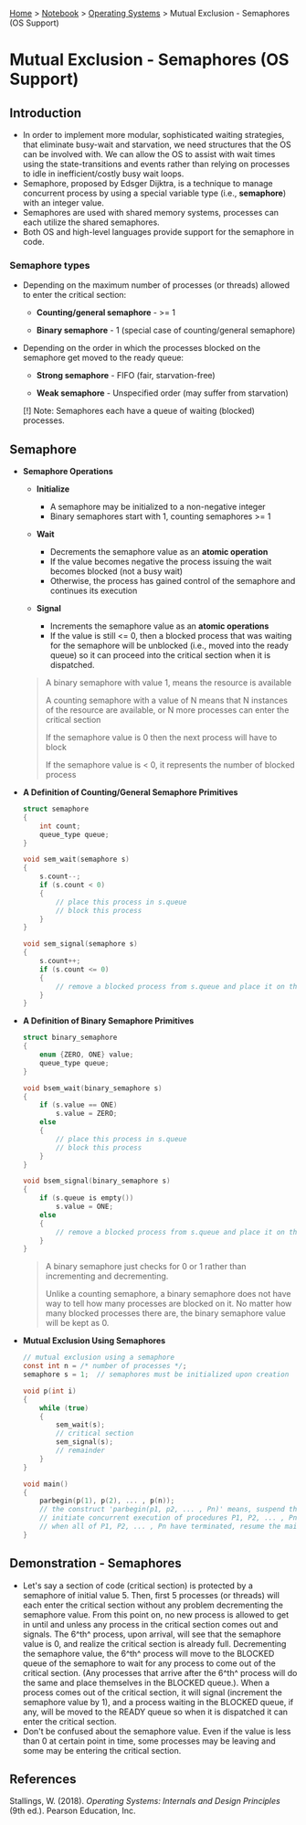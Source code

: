 <a href="../../">Home</a> > <a href="../notebook">Notebook</a> > <a href="./">Operating Systems</a> > Mutual Exclusion - Semaphores (OS Support)

# Mutual Exclusion - Semaphores (OS Support)



## Introduction

* In order to implement more modular, sophisticated waiting strategies, that eliminate busy-wait and starvation, we need structures that the OS can be involved with. We can allow the OS to assist with wait times using the state-transitions and events rather than relying on processes to idle in inefficient/costly busy wait loops.
* Semaphore, proposed by Edsger Dijktra, is a technique to manage concurrent process by using a special variable type (i.e., **semaphore**) with an integer value. 
* Semaphores are used with shared memory systems, processes can each utilize the shared semaphores.
* Both OS and high-level languages provide support for the semaphore in code.

### Semaphore types

* Depending on the maximum number of processes (or threads) allowed to enter the critical section:

  * **Counting/general semaphore** - >= 1

  * **Binary semaphore** - 1 (special case of counting/general semaphore)

* Depending on the order in which the processes blocked on the semaphore get moved to the ready queue:

  * **Strong semaphore** - FIFO (fair, starvation-free)

  * **Weak semaphore** - Unspecified order (may suffer from starvation)

  [!] Note: Semaphores each have a queue of waiting (blocked) processes.



## Semaphore

* **Semaphore Operations**

  * **Initialize**
    * A semaphore may be initialized to a non-negative integer
    * Binary semaphores start with 1, counting semaphores >= 1

  * **Wait**
    * Decrements the semaphore value as an **atomic operation**
    * If the value becomes negative the process issuing the wait becomes blocked (not a busy wait)
    * Otherwise, the process has gained control of the semaphore and continues its execution

  * **Signal**
    * Increments the semaphore value as an **atomic operations**
    * If the value is still <= 0, then a blocked process that was waiting for the semaphore will be unblocked (i.e., moved into the ready queue) so it can proceed into the critical section when it is dispatched.

  > A binary semaphore with value 1, means the resource is available
  >
  > A counting semaphore with a value of N means that N instances of the resource are available, or N more processes can enter the critical section
  >
  > If the semaphore value is 0 then the next process will have to block
  >
  > If the semaphore value is < 0, it represents the number of blocked process

* **A Definition of Counting/General Semaphore Primitives**

  ```c
  struct semaphore
  {
      int count;
      queue_type queue;
  }
  
  void sem_wait(semaphore s)
  {
      s.count--;
      if (s.count < 0)
      {
          // place this process in s.queue
          // block this process
      }
  }
  
  void sem_signal(semaphore s)
  {
      s.count++;
      if (s.count <= 0)
      {
          // remove a blocked process from s.queue and place it on the ready queue
      }
  }
  ```

* **A Definition of Binary Semaphore Primitives**

  ```c
  struct binary_semaphore
  {
      enum {ZERO, ONE} value;
      queue_type queue;
  }
  
  void bsem_wait(binary_semaphore s)
  {
      if (s.value == ONE)
          s.value = ZERO;
      else
      {
          // place this process in s.queue
          // block this process
      }
  }
  
  void bsem_signal(binary_semaphore s)
  {
      if (s.queue is empty())
          s.value = ONE;
      else
      {
          // remove a blocked process from s.queue and place it on the ready queue
      }
  }
  ```

  > A binary semaphore just checks for 0 or 1 rather than incrementing and decrementing.
  >
  > Unlike a counting semaphore, a binary semaphore does not have way to tell how many processes are blocked on it. No matter how many blocked processes there are, the binary semaphore value will be kept as 0.

* **Mutual Exclusion Using Semaphores**

  ```c
  // mutual exclusion using a semaphore
  const int n = /* number of processes */;
  semaphore s = 1;	// semaphores must be initialized upon creation
  
  void p(int i)
  {
      while (true)
      {
          sem_wait(s);
          // critical section
          sem_signal(s);
          // remainder
      }
  }
  
  void main()
  {
      parbegin(p(1), p(2), ... , p(n));
      // the construct 'parbegin(p1, p2, ... , Pn)' means, suspend the execution of the main program;
      // initiate concurrent execution of procedures P1, P2, ... , Pn;
      // when all of P1, P2, ... , Pn have terminated, resume the main program
  }
  ```
  



## Demonstration - Semaphores

* Let's say a section of code (critical section) is protected by a semaphore of initial value 5. Then, first 5 processes (or threads) will each enter the critical section without any problem decrementing the semaphore value. From this point on, no new process is allowed to get in until and unless any process in the critical section comes out and signals. The 6^th^ process, upon arrival, will see that the semaphore value is 0, and realize the critical section is already full. Decrementing the semaphore value, the 6^th^ process will move to the BLOCKED queue of the semaphore to wait for any process to come out of the critical section. (Any processes that arrive after the 6^th^ process will do the same and place themselves in the BLOCKED queue.). When a process comes out of the critical section, it will signal (increment the semaphore value by 1), and a process waiting in the BLOCKED queue, if any, will be moved to the READY queue so when it is dispatched it can enter the critical section.
* Don't be confused about the semaphore value. Even if the value is less than 0 at certain point in time, some processes may be leaving and some may be entering the critical section.






## References

Stallings, W. (2018). *Operating Systems: Internals and Design Principles* (9th ed.). Pearson Education, Inc.
